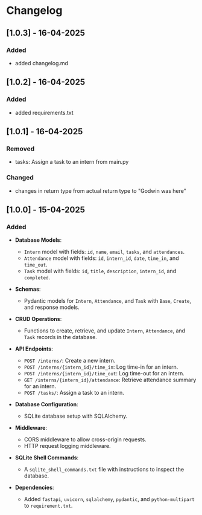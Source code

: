 # Changelog

## [1.0.3] - 16-04-2025

### Added

- added changelog.md

## [1.0.2] - 16-04-2025

### Added

- added requirements.txt

## [1.0.1] - 16-04-2025

### Removed

- tasks: Assign a task to an intern from main.py

### Changed

- changes in return type from actual return type to "Godwin was here"

## [1.0.0] - 15-04-2025

### Added
- **Database Models**:
  - `Intern` model with fields: `id`, `name`, `email`, `tasks`, and `attendances`.
  - `Attendance` model with fields: `id`, `intern_id`, `date`, `time_in`, and `time_out`.
  - `Task` model with fields: `id`, `title`, `description`, `intern_id`, and `completed`.

- **Schemas**:
  - Pydantic models for `Intern`, `Attendance`, and `Task` with `Base`, `Create`, and response models.

- **CRUD Operations**:
  - Functions to create, retrieve, and update `Intern`, `Attendance`, and `Task` records in the database.

- **API Endpoints**:
  - `POST /interns/`: Create a new intern.
  - `POST /interns/{intern_id}/time_in`: Log time-in for an intern.
  - `POST /interns/{intern_id}/time_out`: Log time-out for an intern.
  - `GET /interns/{intern_id}/attendance`: Retrieve attendance summary for an intern.
  - `POST /tasks/`: Assign a task to an intern.

- **Database Configuration**:
  - SQLite database setup with SQLAlchemy.

- **Middleware**:
  - CORS middleware to allow cross-origin requests.
  - HTTP request logging middleware.

- **SQLite Shell Commands**:
  - A `sqlite_shell_commands.txt` file with instructions to inspect the database.

- **Dependencies**:
  - Added `fastapi`, `uvicorn`, `sqlalchemy`, `pydantic`, and `python-multipart` to `requirement.txt`.



